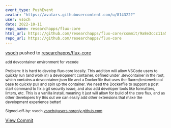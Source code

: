 ```yaml
---
event_type: PushEvent
avatar: "https://avatars.githubusercontent.com/u/814322?"
user: vsoch
date: 2022-10-11
repo_name: researchapps/flux-core
html_url: https://github.com/researchapps/flux-core/commit/9a8e3ccc11a51df915843d464a73120fb124870c
repo_url: https://github.com/researchapps/flux-core
---
```


<a href='https://github.com/vsoch' target='_blank'>vsoch</a> pushed to <a href='https://github.com/researchapps/flux-core' target='_blank'>researchapps/flux-core</a>

<small>add devcontainer environment for vscode

Problem: it is hard to develop flux-core locally.
This addition will allow VSCode users to quickly
run (and work in) a development container, defined
under .devcontainer in the root, which contains a
devcontainer.json file and a Dockerfile that uses
the fluxrm/testenv:focal base to quickly pull and
spin up the container. We need the Dockerfile to
support a post start command to fix a git security
issue, and also add developer tools like formatters,
linters, etc. This is a vanilla install, meaning it
just will allow for build of the core flux, and as
other developers try this out we can easily add
other extensions that make the development experience
better!

Signed-off-by: vsoch <vsoch@users.noreply.github.com></small>

<a href='https://github.com/researchapps/flux-core/commit/9a8e3ccc11a51df915843d464a73120fb124870c' target='_blank'>View Commit</a>